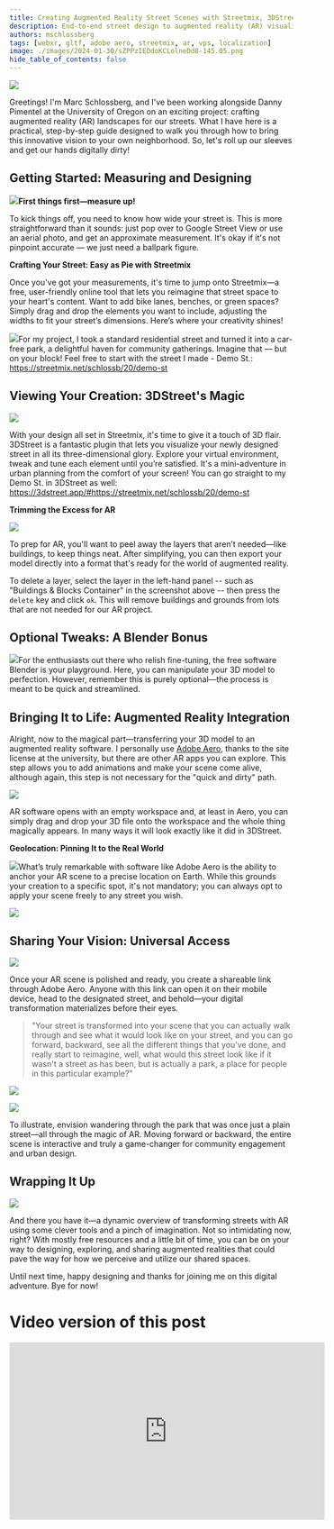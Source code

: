 ```yaml
---
title: Creating Augmented Reality Street Scenes with Streetmix, 3DStreet and Adobe Aero
description: End-to-end street design to augmented reality (AR) visualization workflow.
authors: mschlossberg
tags: [webxr, gltf, adobe aero, streetmix, ar, vps, localization]
image: ./images/2024-01-30/sZPPzIEDdoKCLolneDd8-145.05.png
hide_table_of_contents: false
---
```


![](./images/2024-01-30/sZPPzIEDdoKCLolneDd8-145.05.png)

Greetings! I'm Marc Schlossberg, and I've been working alongside Danny Pimentel at the University of Oregon on an exciting project: crafting augmented reality (AR) landscapes for our streets. What I have here is a practical, step-by-step guide designed to walk you through how to bring this innovative vision to your own neighborhood. So, let's roll up our sleeves and get our hands digitally dirty!

<!-- truncate -->
## Getting Started: Measuring and Designing

![](./images/2024-01-30/lVthCNUM7YLUyBGXixqk-10.87.png)**First things first—measure up!**

To kick things off, you need to know how wide your street is. This is more straightforward than it sounds: just pop over to Google Street View or use an aerial photo, and get an approximate measurement. It's okay if it's not pinpoint accurate — we just need a ballpark figure.

**Crafting Your Street: Easy as Pie with Streetmix**

Once you've got your measurements, it's time to jump onto Streetmix—a free, user-friendly online tool that lets you reimagine that street space to your heart's content. Want to add bike lanes, benches, or green spaces? Simply drag and drop the elements you want to include, adjusting the widths to fit your street’s dimensions. Here’s where your creativity shines!

![](./images/2024-01-30/J7eHGPI8MA57Pyzgsd8i-41.61.png)For my project, I took a standard residential street and turned it into a car-free park, a delightful haven for community gatherings. Imagine that — but on your block! Feel free to start with the street I made - Demo St.: https://streetmix.net/schlossb/20/demo-st 

## Viewing Your Creation: 3DStreet's Magic

![](./images/2024-01-30/29P0QTWEp8JbvCQ8PeH3-63.32.png)

With your design all set in Streetmix, it's time to give it a touch of 3D flair. 3DStreet is a fantastic plugin that lets you visualize your newly designed street in all its three-dimensional glory. Explore your virtual environment, tweak and tune each element until you’re satisfied. It's a mini-adventure in urban planning from the comfort of your screen! You can go straight to my Demo St. in 3DStreet as well: https://3dstreet.app/#https://streetmix.net/schlossb/20/demo-st 

**Trimming the Excess for AR**

![](./images/2024-01-30/IkXMBseXhrpqImEJSANN-73.23.png)

To prep for AR, you'll want to peel away the layers that aren’t needed—like buildings, to keep things neat. After simplifying, you can then export your model directly into a format that's ready for the world of augmented reality.

To delete a layer, select the layer in the left-hand panel -- such as "Buildings & Blocks Container" in the screenshot above -- then press the `delete` key and click `ok`. This will remove buildings and grounds from lots that are not needed for our AR project.

## Optional Tweaks: A Blender Bonus

![](./images/2024-01-30/kmXnEg7FMoHUxW0GgLiu-95.91.png)For the enthusiasts out there who relish fine-tuning, the free software Blender is your playground. Here, you can manipulate your 3D model to perfection. However, remember this is purely optional—the process is meant to be quick and streamlined.

## Bringing It to Life: Augmented Reality Integration

Alright, now to the magical part—transferring your 3D model to an augmented reality software. I personally use [Adobe Aero](https://www.adobe.com/products/aero.html), thanks to the site license at the university, but there are other AR apps you can explore. This step allows you to add animations and make your scene come alive, although again, this step is not necessary for the "quick and dirty" path.

![](./images/2024-01-30/tSVcvVL1kH92J4F4ALF8-112.94.png)

AR software opens with an empty workspace and, at least in Aero, you can simply drag and drop your 3D file onto the workspace and the whole thing magically appears. In many ways it will look exactly like it did in 3DStreet.

**Geolocation: Pinning It to the Real World**

![](./images/2024-01-30/M5vycvy2ClFbSLnLm6FY-133.23.png)What’s truly remarkable with software like Adobe Aero is the ability to anchor your AR scene to a precise location on Earth. While this grounds your creation to a specific spot, it's not mandatory; you can always opt to apply your scene freely to any street you wish.

![](./images/2024-01-30/sZPPzIEDdoKCLolneDd8-145.05.png)

## Sharing Your Vision: Universal Access

![](./images/2024-01-30/KffxVJZ1prku9AeBBemu-158.27.png)

Once your AR scene is polished and ready, you create a shareable link through Adobe Aero. Anyone with this link can open it on their mobile device, head to the designated street, and behold—your digital transformation materializes before their eyes.

> "Your street is transformed into your scene that you can actually walk through and see what it would look like on your street, and you can go forward, backward, see all the different things that you've done, and really start to reimagine, well, what would this street look like if it wasn't a street as has been, but is actually a park, a place for people in this particular example?"

![](./images/2024-01-30/XP1Nfq1sugGz8zrILMJb-179.54.png)

![](./images/2024-01-30/0ek0kL6ZzdbicjxigM67-181.43.png)

To illustrate, envision wandering through the park that was once just a plain street—all through the magic of AR. Moving forward or backward, the entire scene is interactive and truly a game-changer for community engagement and urban design.

## Wrapping It Up

![](./images/2024-01-30/SjGd11l5Keu216ORRZav-189.75.png)

And there you have it—a dynamic overview of transforming streets with AR using some clever tools and a pinch of imagination. Not so intimidating now, right? With mostly free resources and a little bit of time, you can be on your way to designing, exploring, and sharing augmented realities that could pave the way for how we perceive and utilize our shared spaces.

Until next time, happy designing and thanks for joining me on this digital adventure. Bye for now!

# Video version of this post
<iframe width="560" height="315" src="https://www.youtube.com/embed/AP1CwWuD7uA?si=y2_qAYNtR9HpATAl" title="YouTube video player" frameborder="0" allow="accelerometer; autoplay; clipboard-write; encrypted-media; gyroscope; picture-in-picture; web-share" allowfullscreen></iframe>
